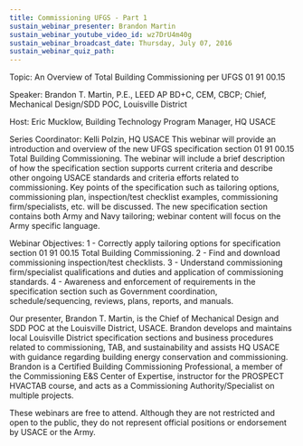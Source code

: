 ```yaml
---
title: Commissioning UFGS - Part 1
sustain_webinar_presenter: Brandon Martin
sustain_webinar_youtube_video_id: wz7DrU4m40g
sustain_webinar_broadcast_date: Thursday, July 07, 2016
sustain_webinar_quiz_path:
---
```


Topic: An Overview of Total Building Commissioning per UFGS 01 91 00.15

Speaker: Brandon T. Martin, P.E., LEED AP BD+C, CEM, CBCP; Chief, Mechanical Design/SDD POC, Louisville District

Host: Eric Mucklow, Building Technology Program Manager, HQ USACE

Series Coordinator: Kelli Polzin, HQ USACE
This webinar will provide an introduction and overview of the new UFGS specification section 01 91 00.15 Total Building Commissioning. The webinar will include a brief description of how the specification section supports current criteria and describe other ongoing USACE standards and criteria efforts related to commissioning. Key points of the specification such as tailoring options, commissioning plan, inspection/test checklist examples, commissioning firm/specialists, etc. will be discussed. The new specification section contains both Army and Navy tailoring; webinar content will focus on the Army specific language.

Webinar Objectives:
1 - Correctly apply tailoring options for specification section 01 91 00.15 Total Building Commissioning.
2 - Find and download commissioning inspection/test checklists.
3 - Understand commissioning firm/specialist qualifications and duties and application of commissioning standards.
4 - Awareness and enforcement of requirements in the specification section such as Government coordination, schedule/sequencing, reviews, plans, reports, and manuals.

Our presenter, Brandon T. Martin, is the Chief of Mechanical Design and SDD POC at the Louisville District, USACE. Brandon develops and maintains local Louisville District specification sections and business procedures related to commissioning, TAB, and sustainability and assists HQ USACE with guidance regarding building energy conservation and commissioning. Brandon is a Certified Building Commissioning Professional, a member of the Commissioning E&S Center of Expertise, instructor for the PROSPECT HVACTAB course, and acts as a Commissioning Authority/Specialist on multiple projects.

These webinars are free to attend. Although they are not restricted and open to the public, they do not represent official positions or endorsement by USACE or the Army.
